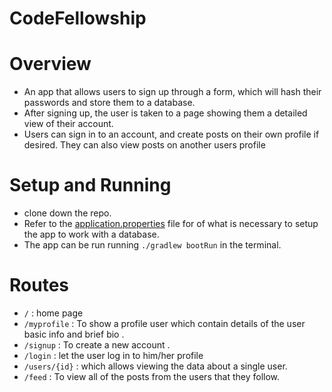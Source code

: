 # CodeFellowship
# Overview
* An app that allows users to sign up through a form, which will hash their passwords and store them to a database.
*  After signing up, the user is taken to a page showing them a detailed view of their account.
*   Users can sign in to an account, and create posts on their own profile if desired. They can also view posts on another users profile

# Setup and Running
* clone down the repo.
* Refer to the [application.properties](src/main/resources/application.properties) file for of what is necessary to setup the app to work with a database.
* The app can be run running `./gradlew bootRun` in the terminal.

 # Routes
* `/` : home page 
 * `/myprofile` : To show a profile user which contain details of the user basic info and brief bio .
 * `/signup` :  To create a new account .
 * `/login` : let the user log in to him/her profile 
 * `/users/{id}` : which allows viewing the data about a single user.
 * `/feed` : To view all of the posts from the users that they follow.